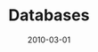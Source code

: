 ---
title: "Databases"
collection: teaching
type: "Undergraduate course"
permalink: /teaching/2010-Databases_course
venue: "Pontificia Universidad Cat&oacute;lica de Chile, Computer Science Department"
date: 2010-03-01
location: "Santiago, Chile"
---